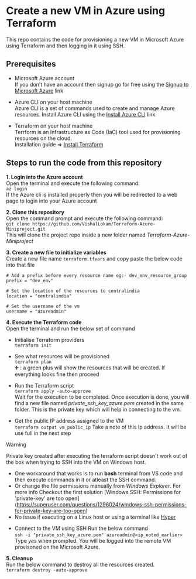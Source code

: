 # Create a new VM in Azure using Terraform
This repo contains the code for provisioning a new VM in Microsoft Azure using Terraform and then logging in it using SSH.



## Prerequisites
- Microsoft Azure account  
If you don't have an account then signup go for free using the [Signup to Microsoft Azure](https://azure.microsoft.com/en-in/free/open-source) link

- Azure CLI on your host machine  
Azure CLI is a set of commands used to create and manage Azure resources.
Install Azure CLI using the [Install Azure CLI](https://learn.microsoft.com/en-us/cli/azure/install-azure-cli) link  

- Terraform on your host machine  
Terrform is an Infrastructure as Code (IaC) tool used for provisioning resources on the cloud.  
Installation guide => [Install Terraform](https://developer.hashicorp.com/terraform/tutorials/aws-get-started/install-cli)


## Steps to run the code from this repository
__1. Login into the Azure account__  
Open the terminal and execute the following command:  
`az login`  
If the Azure cli is installed properly then you will be redirected to a web page to login into your Azure account

__2. Clone this repository__  
Open the command prompt and execute the following command:  
`git clone https://github.com/VishalLokam/Terraform-Azure-Miniproject.git`  
This will clone the project repo inside a new folder named *Terraform-Azure-Miniproject*

__3. Create a new file to initialize variables__  
Create a new file name `terraform.tfvars` and copy paste the below code into that file  
```
# Add a prefix before every resource name eg:- dev_env_resource_group
prefix = "dev_env"

# Set the location of the resources to centralindia
location = "centralindia"

# Set the username of the vm
username = "azureadmin"
```

__4. Execute the Terraform code__    
Open the terminal and run the below set of command  
- Initialise Terraform providers  
    `terraform init` 

- See what resources will be provisioned  
    `terraform plan`  
    	:heavy_plus_sign: : a green plus will show the resources that will be created. If everything looks fine then proceed  

- Run the Terraform script  
    `terraform apply -auto-approve`  
    Wait for the execution to be completed. Once execution is done, you will find a new file named *private_ssh_key_azure.pem* created in the same folder. This is the private key which will help in connecting to the vm.

- Get the public IP address assigned to the VM  
    `terraform output vm_public_ip`
  Take a note of this Ip address. It will be use full in the next step
 > [!WARNING]  
  > Private key created after executing the terraform script doesn't work out of the box when trying to SSH into the VM on Windows host.  
  > - One workaround that works is to run __bash__ terminal from VS code and then execute commands in it or atleast the SSH command.  
  > - Or change the file permissions manually from _Windows Explorer_. For more info Checkout the first solution [Windows SSH: Permissions for 'private-key' are too open] 
  (https://superuser.com/questions/1296024/windows-ssh-permissions-for-private-key-are-too-open)
  > - No issue if executing on a Linux host or using a terminal like [Hyper](https://hyper.is/)
- Connect to the VM using SSH 
    Run the below command  
    `ssh -i "private_ssh_key_azure.pem" azureadmin@<ip_noted_earlier>`  
    Type *yes* when prompted. You will be logged into the remote VM provisoned on the Microsoft Azure.

__5. Cleanup__  
Run the below command to destroy all the resources created.  
`terraform destroy -auto-approve`








